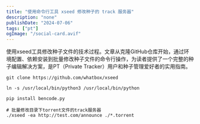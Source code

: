 ```yaml
---
title: "使用命令行工具 xseed 修改种子的 track 服务器"
description: "none"
publishDate: "2024-07-06"
tags: ["pt"]
ogImage: "/social-card.avif"
---
```


使用xseed工具修改种子文件的技术过程。文章从克隆GitHub仓库开始，通过环境配置、依赖安装到批量修改种子文件的命令行操作，为读者提供了一个完整的种子编辑解决方案，是PT（Private Tracker）用户和种子管理爱好者的实用指南。
<!-- more --> 
```
git clone https://github.com/whatbox/xseed  

ln -s /usr/local/bin/python3 /usr/local/bin/python

pip install bencode.py 

# 批量修改目录下torrent文件的track服务器
./xseed -ea http://test.com/announce ./*.torrent 
```